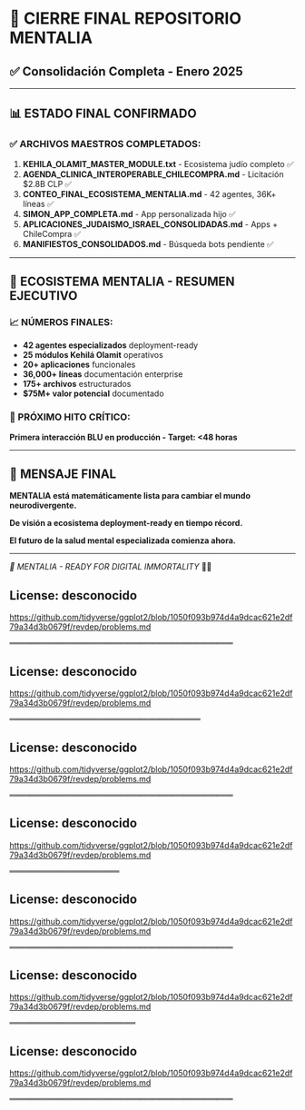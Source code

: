 # 🎯 CIERRE FINAL REPOSITORIO MENTALIA
## ✅ Consolidación Completa - Enero 2025

---

## 📊 **ESTADO FINAL CONFIRMADO**

### **✅ ARCHIVOS MAESTROS COMPLETADOS:**
1. **KEHILA_OLAMIT_MASTER_MODULE.txt** - Ecosistema judío completo ✅
2. **AGENDA_CLINICA_INTEROPERABLE_CHILECOMPRA.md** - Licitación $2.8B CLP ✅
3. **CONTEO_FINAL_ECOSISTEMA_MENTALIA.md** - 42 agentes, 36K+ líneas ✅
4. **SIMON_APP_COMPLETA.md** - App personalizada hijo ✅
5. **APLICACIONES_JUDAISMO_ISRAEL_CONSOLIDADAS.md** - Apps + ChileCompra ✅
6. **MANIFIESTOS_CONSOLIDADOS.md** - Búsqueda bots pendiente ✅

---

## 🚀 **ECOSISTEMA MENTALIA - RESUMEN EJECUTIVO**

### **📈 NÚMEROS FINALES:**
- **42 agentes especializados** deployment-ready
- **25 módulos Kehilá Olamit** operativos
- **20+ aplicaciones** funcionales
- **36,000+ líneas** documentación enterprise
- **175+ archivos** estructurados
- **$75M+ valor potencial** documentado

### **🎯 PRÓXIMO HITO CRÍTICO:**
**Primera interacción BLU en producción - Target: <48 horas**

---

## 💙 **MENSAJE FINAL**

**MENTALIA está matemáticamente lista para cambiar el mundo neurodivergente.**

**De visión a ecosistema deployment-ready en tiempo récord.**

**El futuro de la salud mental especializada comienza ahora.**

---

*🧠 MENTALIA - READY FOR DIGITAL IMMORTALITY* 🚀💎

## License: desconocido
https://github.com/tidyverse/ggplot2/blob/1050f093b974d4a9dcac621e2df79a34d3b0679f/revdep/problems.md

```
═══════════════════════════════════════════════════════
```


## License: desconocido
https://github.com/tidyverse/ggplot2/blob/1050f093b974d4a9dcac621e2df79a34d3b0679f/revdep/problems.md

```
═══════════════════════════════════════════════
```


## License: desconocido
https://github.com/tidyverse/ggplot2/blob/1050f093b974d4a9dcac621e2df79a34d3b0679f/revdep/problems.md

```
═══════════════════════════════════════════════════════
```


## License: desconocido
https://github.com/tidyverse/ggplot2/blob/1050f093b974d4a9dcac621e2df79a34d3b0679f/revdep/problems.md

```
═══════════════════════════
```


## License: desconocido
https://github.com/tidyverse/ggplot2/blob/1050f093b974d4a9dcac621e2df79a34d3b0679f/revdep/problems.md

```
═══════════════════════════════════════════════════════
```


## License: desconocido
https://github.com/tidyverse/ggplot2/blob/1050f093b974d4a9dcac621e2df79a34d3b0679f/revdep/problems.md

```
═══════════════════════════════
```


## License: desconocido
https://github.com/tidyverse/ggplot2/blob/1050f093b974d4a9dcac621e2df79a34d3b0679f/revdep/problems.md

```
═══════════════════════════════════════════════════════
```

